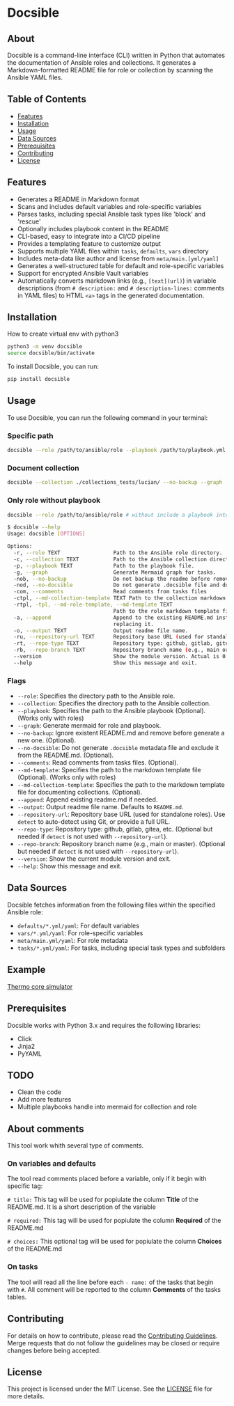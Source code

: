 # Docsible

## About

Docsible is a command-line interface (CLI) written in Python that automates the documentation of Ansible roles and collections. It generates a Markdown-formatted README file for role or collection by scanning the Ansible YAML files.

## Table of Contents

- [Features](#features)
- [Installation](#installation)
- [Usage](#usage)
- [Data Sources](#data-sources)
- [Prerequisites](#prerequisites)
- [Contributing](#contributing)
- [License](#license)

## Features
- Generates a README in Markdown format
- Scans and includes default variables and role-specific variables
- Parses tasks, including special Ansible task types like 'block' and 'rescue'
- Optionally includes playbook content in the README
- CLI-based, easy to integrate into a CI/CD pipeline
- Provides a templating feature to customize output
- Supports multiple YAML files within `tasks`, `defaults`, `vars` directory
- Includes meta-data like author and license from `meta/main.[yml/yaml]`
- Generates a well-structured table for default and role-specific variables
- Support for encrypted Ansible Vault variables
- Automatically converts markdown links (e.g., `[text](url)`) in variable descriptions (from `# description:` and `# description-lines:` comments in YAML files) to HTML `<a>` tags in the generated documentation.

## Installation

How to create virtual env with python3
```bash
python3 -m venv docsible
source docsible/bin/activate
```

To install Docsible, you can run:

```bash
pip install docsible
```

## Usage

To use Docsible, you can run the following command in your terminal:

### Specific path
```bash
docsible --role /path/to/ansible/role --playbook /path/to/playbook.yml --graph
```

### Document collection
```bash
docsible --collection ./collections_tests/lucian/ --no-backup --graph
```

### Only role without playbook
```bash
docsible --role /path/to/ansible/role # without include a playbook into readme
```

```bash
$ docsible --help
Usage: docsible [OPTIONS]

Options:
  -r, --role TEXT                 Path to the Ansible role directory.
  -c, --collection TEXT           Path to the Ansible collection directory.
  -p, --playbook TEXT             Path to the playbook file.
  -g, --graph                     Generate Mermaid graph for tasks.
  -nob, --no-backup               Do not backup the readme before remove.
  -nod, --no-docsible             Do not generate .docsible file and do not include it in README.md.
  -com, --comments                Read comments from tasks files
  -ctpl, --md-collection-template TEXT Path to the collection markdown template file.
  -rtpl, -tpl, --md-role-template, --md-template TEXT
                                  Path to the role markdown template file.
  -a, --append                    Append to the existing README.md instead of
                                  replacing it.
  -o, --output TEXT               Output readme file name.
  -ru, --repository-url TEXT      Repository base URL (used for standalone roles)
  -rt, --repo-type TEXT           Repository type: github, gitlab, gitea, etc.
  -rb, --repo-branch TEXT         Repository branch name (e.g., main or master)
  --version                       Show the module version. Actual is 0.7.17
  --help                          Show this message and exit.
```

### Flags

- `--role`: Specifies the directory path to the Ansible role.
- `--collection`: Specifies the directory path to the Ansible collection.
- `--playbook`: Specifies the path to the Ansible playbook (Optional). (Works only with roles)
- `--graph`: Generate mermaid for role and playbook.
- `--no-backup`: Ignore existent README.md and remove before generate a new one. (Optional).
- `--no-docsible`: Do not generate `.docsible` metadata file and exclude it from the README.md. (Optional).
- `--comments`: Read comments from tasks files. (Optional).
- `--md-template`: Specifies the path to the markdown template file (Optional). (Works only with roles)
- `--md-collection-template`: Specifies the path to the markdown template file for documenting collections. (Optional).
- `--append`: Append existing readme.md if needed.
- `--output`: Output readme file name. Defaults to `README.md`.
- `--repository-url`: Repository base URL (used for standalone roles). Use `detect` to auto-detect using Git, or provide a full URL.
- `--repo-type`: Repository type: github, gitlab, gitea, etc. (Optional but needed if `detect` is not used with `--repository-url`).
- `--repo-branch`: Repository branch name (e.g., main or master). (Optional but needed if `detect` is not used with `--repository-url`).
- `--version`: Show the current module version and exit.
- `--help`: Show this message and exit.

## Data Sources

Docsible fetches information from the following files within the specified Ansible role:

- `defaults/*.yml/yaml`: For default variables
- `vars/*.yml/yaml`: For role-specific variables
- `meta/main.yml/yaml`: For role metadata
- `tasks/*.yml/yaml`: For tasks, including special task types and subfolders

## Example
[Thermo core simulator](https://github.com/docsible/thermo-core)

## Prerequisites

Docsible works with Python 3.x and requires the following libraries:

- Click
- Jinja2
- PyYAML

## TODO
- Clean the code
- Add more features
- Multiple playbooks handle into mermaid for collection and role

## About comments

This tool work whith several type of comments.

### On variables and defaults
The tool read comments placed before a variable, only if it begin with specific tag:

`# title:` This tag will be used for popiulate the column **Title** of the README.md. It is a short description of the variable

`# required:` This tag will be used for popiulate the column **Required** of the README.md

`# choices:` This optional tag will be used for popiulate the column **Choices** of the README.md

### On tasks

The tool will read all the line before each `- name:` of the tasks that begin with `#`.
All comment will be reported to the column **Comments** of the tasks tables.

## Contributing

For details on how to contribute, please read the [Contributing Guidelines](CONTRIBUTING.md).
Merge requests that do not follow the guidelines may be closed or require changes before being accepted.

## License

This project is licensed under the MIT License. See the [LICENSE](LICENSE) file for more details.
